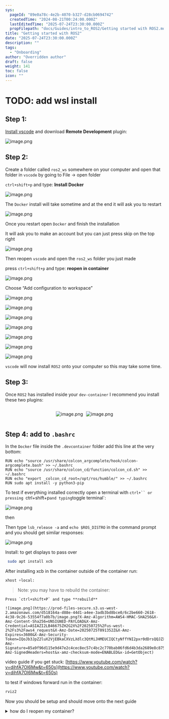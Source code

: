 ```yaml
---
sys:
  pageId: "89e0a78c-4e2b-4070-b327-d28cb0694742"
  createdTime: "2024-08-21T00:24:00.000Z"
  lastEditedTime: "2025-07-24T23:30:00.000Z"
  propFilepath: "docs/Guides/intro_to_ROS2/Getting started with ROS2.md"
title: "Getting started with ROS2"
date: "2025-07-24T23:30:00.000Z"
description: ""
tags:
  - "Onboarding"
author: "Overridden author"
draft: false
weight: 141
toc: false
icon: ""
---
```


# TODO: add wsl install

## Step 1:

[Install vscode](https://code.visualstudio.com/download) and download **Remote Development** plugin:

![image.png](https://prod-files-secure.s3.us-west-2.amazonaws.com/d518164a-d88e-44d1-a4ee-3adb3bd8bce0/efb52993-1881-4a40-b95e-6f020334f022/image.png?X-Amz-Algorithm=AWS4-HMAC-SHA256&X-Amz-Content-Sha256=UNSIGNED-PAYLOAD&X-Amz-Credential=ASIAZI2LB4664JJ3HAKL%2F20250725%2Fus-west-2%2Fs3%2Faws4_request&X-Amz-Date=20250725T091350Z&X-Amz-Expires=3600&X-Amz-Security-Token=IQoJb3JpZ2luX2VjEBkaCXVzLXdlc3QtMiJIMEYCIQCmIU12ukZvnM6FQC9V30BhFBF46bi7ppY5F9w1quSm1QIhAOupdd98q9m2Depf98zrdH%2FgXwzsXdp81evXssFuwQaaKv8DCEIQABoMNjM3NDIzMTgzODA1IgzTpRptno5l8dq8PWkq3AM7c89BQ2a5%2FEmTM3nPvjCGhCaXzx1T1BqIrkaNtAu1S%2BsUtXcRBy77sk66yuhNWYawEyLjO9nQIqJD%2BNpTC90mDNu3yj9XHKZGe6FqucAA6xFuVOMllnUI9qVzaTDFLhlwfik4Evcn6lsM3Jt6hVK%2Bcpo8uloLENoLoRELxDWDGDb1TfYol5dli3PbltajyDRwvqg1%2B51NzjUabH%2Bk9biNy%2BPZ26kUmfdAKBjtgJsNMBD6VHU%2B6niphDz%2F0Qm%2BLLu0JuFQA9qTWuQO0wgUyEOCv1c4IRJPDBLNDJvNM0RYEvsFbBsHsx3YNvO6%2FI3hunjAPe9feg%2BqPLg7l62BWqC5qUPeEx3RWJpqI3UoDTgkbOgrWVgJ%2FQveGPLG%2FE2t6bSAS8JMxqOWnXjkECNOqF3BX45730YbIA5EnUFdVjWaQI2xtsHlCUlaXfjAGSRmXCrMLM8eMvhrQkIzC507Hgp8nANn9bt24i5RbL2rV1SRT3A2PBPV3iIhuSQZ%2BYYTSJh8XYTrHUm7jKA4i5ymflfmLOzcb3oHNd16kI%2FprZQZH6vzJhzy7U%2FO1YLVJ4e97Ty2FiPuVI56DHXByAqMQ%2Fqd61YNz3g%2FMaH9D4GIG6up6P0TbR0sRXuiboHBHjCgjY3EBjqkAUrf%2Fg1bQCu8uNhw7DP6xGi%2BQUpFvk6EfcnqnuokJUsQcVXOKhSns28mguA3%2Bc8J8BpVKDWZI2S4CW7ajdJqjFkVQnykVRWc8SxeymI242evguGFK1uZ%2FHDiXPChZW4ejfTTYKpkCzIxrL5vBpvIkUqKaof8QZrwEFwKHdhBq6SDIHycLiU%2FqsWg4iblq8NxkYgYzbHKtv8PnOVfCM14d4aG111T&X-Amz-Signature=9400de3bb474712276e2c1c9d0a8cc24d7fa29011b8201e4d4daeec53c93306c&X-Amz-SignedHeaders=host&x-amz-checksum-mode=ENABLED&x-id=GetObject)

## Step 2:

Create a folder called `ros2_ws` somewhere on your computer and open that folder in `vscode` by going to File → open folder 

`ctrl+shift+p` and type: **Install Docker**

![image.png](https://prod-files-secure.s3.us-west-2.amazonaws.com/d518164a-d88e-44d1-a4ee-3adb3bd8bce0/2269dc0e-1cd5-47ff-bceb-c04ad9b2eab0/image.png?X-Amz-Algorithm=AWS4-HMAC-SHA256&X-Amz-Content-Sha256=UNSIGNED-PAYLOAD&X-Amz-Credential=ASIAZI2LB4664JJ3HAKL%2F20250725%2Fus-west-2%2Fs3%2Faws4_request&X-Amz-Date=20250725T091350Z&X-Amz-Expires=3600&X-Amz-Security-Token=IQoJb3JpZ2luX2VjEBkaCXVzLXdlc3QtMiJIMEYCIQCmIU12ukZvnM6FQC9V30BhFBF46bi7ppY5F9w1quSm1QIhAOupdd98q9m2Depf98zrdH%2FgXwzsXdp81evXssFuwQaaKv8DCEIQABoMNjM3NDIzMTgzODA1IgzTpRptno5l8dq8PWkq3AM7c89BQ2a5%2FEmTM3nPvjCGhCaXzx1T1BqIrkaNtAu1S%2BsUtXcRBy77sk66yuhNWYawEyLjO9nQIqJD%2BNpTC90mDNu3yj9XHKZGe6FqucAA6xFuVOMllnUI9qVzaTDFLhlwfik4Evcn6lsM3Jt6hVK%2Bcpo8uloLENoLoRELxDWDGDb1TfYol5dli3PbltajyDRwvqg1%2B51NzjUabH%2Bk9biNy%2BPZ26kUmfdAKBjtgJsNMBD6VHU%2B6niphDz%2F0Qm%2BLLu0JuFQA9qTWuQO0wgUyEOCv1c4IRJPDBLNDJvNM0RYEvsFbBsHsx3YNvO6%2FI3hunjAPe9feg%2BqPLg7l62BWqC5qUPeEx3RWJpqI3UoDTgkbOgrWVgJ%2FQveGPLG%2FE2t6bSAS8JMxqOWnXjkECNOqF3BX45730YbIA5EnUFdVjWaQI2xtsHlCUlaXfjAGSRmXCrMLM8eMvhrQkIzC507Hgp8nANn9bt24i5RbL2rV1SRT3A2PBPV3iIhuSQZ%2BYYTSJh8XYTrHUm7jKA4i5ymflfmLOzcb3oHNd16kI%2FprZQZH6vzJhzy7U%2FO1YLVJ4e97Ty2FiPuVI56DHXByAqMQ%2Fqd61YNz3g%2FMaH9D4GIG6up6P0TbR0sRXuiboHBHjCgjY3EBjqkAUrf%2Fg1bQCu8uNhw7DP6xGi%2BQUpFvk6EfcnqnuokJUsQcVXOKhSns28mguA3%2Bc8J8BpVKDWZI2S4CW7ajdJqjFkVQnykVRWc8SxeymI242evguGFK1uZ%2FHDiXPChZW4ejfTTYKpkCzIxrL5vBpvIkUqKaof8QZrwEFwKHdhBq6SDIHycLiU%2FqsWg4iblq8NxkYgYzbHKtv8PnOVfCM14d4aG111T&X-Amz-Signature=14a9da5e22221e95cc9e65623f8cfb930267596eaeaab46abeade6458731b2a5&X-Amz-SignedHeaders=host&x-amz-checksum-mode=ENABLED&x-id=GetObject)

The `Docker` install will take sometime and at the end it will ask you to restart

![image.png](https://prod-files-secure.s3.us-west-2.amazonaws.com/d518164a-d88e-44d1-a4ee-3adb3bd8bce0/ed233f78-be33-4b1f-b89c-9c346c0e961e/image.png?X-Amz-Algorithm=AWS4-HMAC-SHA256&X-Amz-Content-Sha256=UNSIGNED-PAYLOAD&X-Amz-Credential=ASIAZI2LB4664JJ3HAKL%2F20250725%2Fus-west-2%2Fs3%2Faws4_request&X-Amz-Date=20250725T091350Z&X-Amz-Expires=3600&X-Amz-Security-Token=IQoJb3JpZ2luX2VjEBkaCXVzLXdlc3QtMiJIMEYCIQCmIU12ukZvnM6FQC9V30BhFBF46bi7ppY5F9w1quSm1QIhAOupdd98q9m2Depf98zrdH%2FgXwzsXdp81evXssFuwQaaKv8DCEIQABoMNjM3NDIzMTgzODA1IgzTpRptno5l8dq8PWkq3AM7c89BQ2a5%2FEmTM3nPvjCGhCaXzx1T1BqIrkaNtAu1S%2BsUtXcRBy77sk66yuhNWYawEyLjO9nQIqJD%2BNpTC90mDNu3yj9XHKZGe6FqucAA6xFuVOMllnUI9qVzaTDFLhlwfik4Evcn6lsM3Jt6hVK%2Bcpo8uloLENoLoRELxDWDGDb1TfYol5dli3PbltajyDRwvqg1%2B51NzjUabH%2Bk9biNy%2BPZ26kUmfdAKBjtgJsNMBD6VHU%2B6niphDz%2F0Qm%2BLLu0JuFQA9qTWuQO0wgUyEOCv1c4IRJPDBLNDJvNM0RYEvsFbBsHsx3YNvO6%2FI3hunjAPe9feg%2BqPLg7l62BWqC5qUPeEx3RWJpqI3UoDTgkbOgrWVgJ%2FQveGPLG%2FE2t6bSAS8JMxqOWnXjkECNOqF3BX45730YbIA5EnUFdVjWaQI2xtsHlCUlaXfjAGSRmXCrMLM8eMvhrQkIzC507Hgp8nANn9bt24i5RbL2rV1SRT3A2PBPV3iIhuSQZ%2BYYTSJh8XYTrHUm7jKA4i5ymflfmLOzcb3oHNd16kI%2FprZQZH6vzJhzy7U%2FO1YLVJ4e97Ty2FiPuVI56DHXByAqMQ%2Fqd61YNz3g%2FMaH9D4GIG6up6P0TbR0sRXuiboHBHjCgjY3EBjqkAUrf%2Fg1bQCu8uNhw7DP6xGi%2BQUpFvk6EfcnqnuokJUsQcVXOKhSns28mguA3%2Bc8J8BpVKDWZI2S4CW7ajdJqjFkVQnykVRWc8SxeymI242evguGFK1uZ%2FHDiXPChZW4ejfTTYKpkCzIxrL5vBpvIkUqKaof8QZrwEFwKHdhBq6SDIHycLiU%2FqsWg4iblq8NxkYgYzbHKtv8PnOVfCM14d4aG111T&X-Amz-Signature=37b3069199038eb5781c1aa72956724d24d1b086d45c58a09caa806fd55c9f72&X-Amz-SignedHeaders=host&x-amz-checksum-mode=ENABLED&x-id=GetObject)

Once you restart open `Docker` and finish the installation

It will ask you to make an account but you can just press skip on the top right

![image.png](https://prod-files-secure.s3.us-west-2.amazonaws.com/d518164a-d88e-44d1-a4ee-3adb3bd8bce0/21010ad9-1659-4fd9-9f59-9932a09b2a3d/image.png?X-Amz-Algorithm=AWS4-HMAC-SHA256&X-Amz-Content-Sha256=UNSIGNED-PAYLOAD&X-Amz-Credential=ASIAZI2LB4664JJ3HAKL%2F20250725%2Fus-west-2%2Fs3%2Faws4_request&X-Amz-Date=20250725T091350Z&X-Amz-Expires=3600&X-Amz-Security-Token=IQoJb3JpZ2luX2VjEBkaCXVzLXdlc3QtMiJIMEYCIQCmIU12ukZvnM6FQC9V30BhFBF46bi7ppY5F9w1quSm1QIhAOupdd98q9m2Depf98zrdH%2FgXwzsXdp81evXssFuwQaaKv8DCEIQABoMNjM3NDIzMTgzODA1IgzTpRptno5l8dq8PWkq3AM7c89BQ2a5%2FEmTM3nPvjCGhCaXzx1T1BqIrkaNtAu1S%2BsUtXcRBy77sk66yuhNWYawEyLjO9nQIqJD%2BNpTC90mDNu3yj9XHKZGe6FqucAA6xFuVOMllnUI9qVzaTDFLhlwfik4Evcn6lsM3Jt6hVK%2Bcpo8uloLENoLoRELxDWDGDb1TfYol5dli3PbltajyDRwvqg1%2B51NzjUabH%2Bk9biNy%2BPZ26kUmfdAKBjtgJsNMBD6VHU%2B6niphDz%2F0Qm%2BLLu0JuFQA9qTWuQO0wgUyEOCv1c4IRJPDBLNDJvNM0RYEvsFbBsHsx3YNvO6%2FI3hunjAPe9feg%2BqPLg7l62BWqC5qUPeEx3RWJpqI3UoDTgkbOgrWVgJ%2FQveGPLG%2FE2t6bSAS8JMxqOWnXjkECNOqF3BX45730YbIA5EnUFdVjWaQI2xtsHlCUlaXfjAGSRmXCrMLM8eMvhrQkIzC507Hgp8nANn9bt24i5RbL2rV1SRT3A2PBPV3iIhuSQZ%2BYYTSJh8XYTrHUm7jKA4i5ymflfmLOzcb3oHNd16kI%2FprZQZH6vzJhzy7U%2FO1YLVJ4e97Ty2FiPuVI56DHXByAqMQ%2Fqd61YNz3g%2FMaH9D4GIG6up6P0TbR0sRXuiboHBHjCgjY3EBjqkAUrf%2Fg1bQCu8uNhw7DP6xGi%2BQUpFvk6EfcnqnuokJUsQcVXOKhSns28mguA3%2Bc8J8BpVKDWZI2S4CW7ajdJqjFkVQnykVRWc8SxeymI242evguGFK1uZ%2FHDiXPChZW4ejfTTYKpkCzIxrL5vBpvIkUqKaof8QZrwEFwKHdhBq6SDIHycLiU%2FqsWg4iblq8NxkYgYzbHKtv8PnOVfCM14d4aG111T&X-Amz-Signature=08c4f2dcb0e37dbc587412d305b5bb6b9f2f6301d41ea3d4fd27e7f7308b38d4&X-Amz-SignedHeaders=host&x-amz-checksum-mode=ENABLED&x-id=GetObject)

Then reopen `vscode` and open the `ros2_ws` folder you just made

press `ctrl+shift+p` and type: **reopen in container**

![image.png](https://prod-files-secure.s3.us-west-2.amazonaws.com/d518164a-d88e-44d1-a4ee-3adb3bd8bce0/4e93b8c2-41ad-488c-8095-c74205196118/image.png?X-Amz-Algorithm=AWS4-HMAC-SHA256&X-Amz-Content-Sha256=UNSIGNED-PAYLOAD&X-Amz-Credential=ASIAZI2LB4664JJ3HAKL%2F20250725%2Fus-west-2%2Fs3%2Faws4_request&X-Amz-Date=20250725T091350Z&X-Amz-Expires=3600&X-Amz-Security-Token=IQoJb3JpZ2luX2VjEBkaCXVzLXdlc3QtMiJIMEYCIQCmIU12ukZvnM6FQC9V30BhFBF46bi7ppY5F9w1quSm1QIhAOupdd98q9m2Depf98zrdH%2FgXwzsXdp81evXssFuwQaaKv8DCEIQABoMNjM3NDIzMTgzODA1IgzTpRptno5l8dq8PWkq3AM7c89BQ2a5%2FEmTM3nPvjCGhCaXzx1T1BqIrkaNtAu1S%2BsUtXcRBy77sk66yuhNWYawEyLjO9nQIqJD%2BNpTC90mDNu3yj9XHKZGe6FqucAA6xFuVOMllnUI9qVzaTDFLhlwfik4Evcn6lsM3Jt6hVK%2Bcpo8uloLENoLoRELxDWDGDb1TfYol5dli3PbltajyDRwvqg1%2B51NzjUabH%2Bk9biNy%2BPZ26kUmfdAKBjtgJsNMBD6VHU%2B6niphDz%2F0Qm%2BLLu0JuFQA9qTWuQO0wgUyEOCv1c4IRJPDBLNDJvNM0RYEvsFbBsHsx3YNvO6%2FI3hunjAPe9feg%2BqPLg7l62BWqC5qUPeEx3RWJpqI3UoDTgkbOgrWVgJ%2FQveGPLG%2FE2t6bSAS8JMxqOWnXjkECNOqF3BX45730YbIA5EnUFdVjWaQI2xtsHlCUlaXfjAGSRmXCrMLM8eMvhrQkIzC507Hgp8nANn9bt24i5RbL2rV1SRT3A2PBPV3iIhuSQZ%2BYYTSJh8XYTrHUm7jKA4i5ymflfmLOzcb3oHNd16kI%2FprZQZH6vzJhzy7U%2FO1YLVJ4e97Ty2FiPuVI56DHXByAqMQ%2Fqd61YNz3g%2FMaH9D4GIG6up6P0TbR0sRXuiboHBHjCgjY3EBjqkAUrf%2Fg1bQCu8uNhw7DP6xGi%2BQUpFvk6EfcnqnuokJUsQcVXOKhSns28mguA3%2Bc8J8BpVKDWZI2S4CW7ajdJqjFkVQnykVRWc8SxeymI242evguGFK1uZ%2FHDiXPChZW4ejfTTYKpkCzIxrL5vBpvIkUqKaof8QZrwEFwKHdhBq6SDIHycLiU%2FqsWg4iblq8NxkYgYzbHKtv8PnOVfCM14d4aG111T&X-Amz-Signature=ed7de925956b14b4299056fb48c0a10e916b411be7a1363d779774e8d9a1fd6f&X-Amz-SignedHeaders=host&x-amz-checksum-mode=ENABLED&x-id=GetObject)

Choose “Add configuration to workspace”

![image.png](https://prod-files-secure.s3.us-west-2.amazonaws.com/d518164a-d88e-44d1-a4ee-3adb3bd8bce0/9560b282-5060-4989-ba37-97e7b2c22476/image.png?X-Amz-Algorithm=AWS4-HMAC-SHA256&X-Amz-Content-Sha256=UNSIGNED-PAYLOAD&X-Amz-Credential=ASIAZI2LB4664JJ3HAKL%2F20250725%2Fus-west-2%2Fs3%2Faws4_request&X-Amz-Date=20250725T091350Z&X-Amz-Expires=3600&X-Amz-Security-Token=IQoJb3JpZ2luX2VjEBkaCXVzLXdlc3QtMiJIMEYCIQCmIU12ukZvnM6FQC9V30BhFBF46bi7ppY5F9w1quSm1QIhAOupdd98q9m2Depf98zrdH%2FgXwzsXdp81evXssFuwQaaKv8DCEIQABoMNjM3NDIzMTgzODA1IgzTpRptno5l8dq8PWkq3AM7c89BQ2a5%2FEmTM3nPvjCGhCaXzx1T1BqIrkaNtAu1S%2BsUtXcRBy77sk66yuhNWYawEyLjO9nQIqJD%2BNpTC90mDNu3yj9XHKZGe6FqucAA6xFuVOMllnUI9qVzaTDFLhlwfik4Evcn6lsM3Jt6hVK%2Bcpo8uloLENoLoRELxDWDGDb1TfYol5dli3PbltajyDRwvqg1%2B51NzjUabH%2Bk9biNy%2BPZ26kUmfdAKBjtgJsNMBD6VHU%2B6niphDz%2F0Qm%2BLLu0JuFQA9qTWuQO0wgUyEOCv1c4IRJPDBLNDJvNM0RYEvsFbBsHsx3YNvO6%2FI3hunjAPe9feg%2BqPLg7l62BWqC5qUPeEx3RWJpqI3UoDTgkbOgrWVgJ%2FQveGPLG%2FE2t6bSAS8JMxqOWnXjkECNOqF3BX45730YbIA5EnUFdVjWaQI2xtsHlCUlaXfjAGSRmXCrMLM8eMvhrQkIzC507Hgp8nANn9bt24i5RbL2rV1SRT3A2PBPV3iIhuSQZ%2BYYTSJh8XYTrHUm7jKA4i5ymflfmLOzcb3oHNd16kI%2FprZQZH6vzJhzy7U%2FO1YLVJ4e97Ty2FiPuVI56DHXByAqMQ%2Fqd61YNz3g%2FMaH9D4GIG6up6P0TbR0sRXuiboHBHjCgjY3EBjqkAUrf%2Fg1bQCu8uNhw7DP6xGi%2BQUpFvk6EfcnqnuokJUsQcVXOKhSns28mguA3%2Bc8J8BpVKDWZI2S4CW7ajdJqjFkVQnykVRWc8SxeymI242evguGFK1uZ%2FHDiXPChZW4ejfTTYKpkCzIxrL5vBpvIkUqKaof8QZrwEFwKHdhBq6SDIHycLiU%2FqsWg4iblq8NxkYgYzbHKtv8PnOVfCM14d4aG111T&X-Amz-Signature=8991767c407e17b7ce7af583c763538b4880e2ca75067d48e24c717d0a369e42&X-Amz-SignedHeaders=host&x-amz-checksum-mode=ENABLED&x-id=GetObject)

![image.png](https://prod-files-secure.s3.us-west-2.amazonaws.com/d518164a-d88e-44d1-a4ee-3adb3bd8bce0/2ee63f81-886b-48e8-a553-dc6e5eac99e4/image.png?X-Amz-Algorithm=AWS4-HMAC-SHA256&X-Amz-Content-Sha256=UNSIGNED-PAYLOAD&X-Amz-Credential=ASIAZI2LB4664JJ3HAKL%2F20250725%2Fus-west-2%2Fs3%2Faws4_request&X-Amz-Date=20250725T091350Z&X-Amz-Expires=3600&X-Amz-Security-Token=IQoJb3JpZ2luX2VjEBkaCXVzLXdlc3QtMiJIMEYCIQCmIU12ukZvnM6FQC9V30BhFBF46bi7ppY5F9w1quSm1QIhAOupdd98q9m2Depf98zrdH%2FgXwzsXdp81evXssFuwQaaKv8DCEIQABoMNjM3NDIzMTgzODA1IgzTpRptno5l8dq8PWkq3AM7c89BQ2a5%2FEmTM3nPvjCGhCaXzx1T1BqIrkaNtAu1S%2BsUtXcRBy77sk66yuhNWYawEyLjO9nQIqJD%2BNpTC90mDNu3yj9XHKZGe6FqucAA6xFuVOMllnUI9qVzaTDFLhlwfik4Evcn6lsM3Jt6hVK%2Bcpo8uloLENoLoRELxDWDGDb1TfYol5dli3PbltajyDRwvqg1%2B51NzjUabH%2Bk9biNy%2BPZ26kUmfdAKBjtgJsNMBD6VHU%2B6niphDz%2F0Qm%2BLLu0JuFQA9qTWuQO0wgUyEOCv1c4IRJPDBLNDJvNM0RYEvsFbBsHsx3YNvO6%2FI3hunjAPe9feg%2BqPLg7l62BWqC5qUPeEx3RWJpqI3UoDTgkbOgrWVgJ%2FQveGPLG%2FE2t6bSAS8JMxqOWnXjkECNOqF3BX45730YbIA5EnUFdVjWaQI2xtsHlCUlaXfjAGSRmXCrMLM8eMvhrQkIzC507Hgp8nANn9bt24i5RbL2rV1SRT3A2PBPV3iIhuSQZ%2BYYTSJh8XYTrHUm7jKA4i5ymflfmLOzcb3oHNd16kI%2FprZQZH6vzJhzy7U%2FO1YLVJ4e97Ty2FiPuVI56DHXByAqMQ%2Fqd61YNz3g%2FMaH9D4GIG6up6P0TbR0sRXuiboHBHjCgjY3EBjqkAUrf%2Fg1bQCu8uNhw7DP6xGi%2BQUpFvk6EfcnqnuokJUsQcVXOKhSns28mguA3%2Bc8J8BpVKDWZI2S4CW7ajdJqjFkVQnykVRWc8SxeymI242evguGFK1uZ%2FHDiXPChZW4ejfTTYKpkCzIxrL5vBpvIkUqKaof8QZrwEFwKHdhBq6SDIHycLiU%2FqsWg4iblq8NxkYgYzbHKtv8PnOVfCM14d4aG111T&X-Amz-Signature=268e612ea555ebacf06cb30d6a9cf6769e06439a5250874e67774fd5652f51f6&X-Amz-SignedHeaders=host&x-amz-checksum-mode=ENABLED&x-id=GetObject)

![image.png](https://prod-files-secure.s3.us-west-2.amazonaws.com/d518164a-d88e-44d1-a4ee-3adb3bd8bce0/e0fd626c-c8b6-4b2c-95d1-fa4c26514504/image.png?X-Amz-Algorithm=AWS4-HMAC-SHA256&X-Amz-Content-Sha256=UNSIGNED-PAYLOAD&X-Amz-Credential=ASIAZI2LB4664JJ3HAKL%2F20250725%2Fus-west-2%2Fs3%2Faws4_request&X-Amz-Date=20250725T091350Z&X-Amz-Expires=3600&X-Amz-Security-Token=IQoJb3JpZ2luX2VjEBkaCXVzLXdlc3QtMiJIMEYCIQCmIU12ukZvnM6FQC9V30BhFBF46bi7ppY5F9w1quSm1QIhAOupdd98q9m2Depf98zrdH%2FgXwzsXdp81evXssFuwQaaKv8DCEIQABoMNjM3NDIzMTgzODA1IgzTpRptno5l8dq8PWkq3AM7c89BQ2a5%2FEmTM3nPvjCGhCaXzx1T1BqIrkaNtAu1S%2BsUtXcRBy77sk66yuhNWYawEyLjO9nQIqJD%2BNpTC90mDNu3yj9XHKZGe6FqucAA6xFuVOMllnUI9qVzaTDFLhlwfik4Evcn6lsM3Jt6hVK%2Bcpo8uloLENoLoRELxDWDGDb1TfYol5dli3PbltajyDRwvqg1%2B51NzjUabH%2Bk9biNy%2BPZ26kUmfdAKBjtgJsNMBD6VHU%2B6niphDz%2F0Qm%2BLLu0JuFQA9qTWuQO0wgUyEOCv1c4IRJPDBLNDJvNM0RYEvsFbBsHsx3YNvO6%2FI3hunjAPe9feg%2BqPLg7l62BWqC5qUPeEx3RWJpqI3UoDTgkbOgrWVgJ%2FQveGPLG%2FE2t6bSAS8JMxqOWnXjkECNOqF3BX45730YbIA5EnUFdVjWaQI2xtsHlCUlaXfjAGSRmXCrMLM8eMvhrQkIzC507Hgp8nANn9bt24i5RbL2rV1SRT3A2PBPV3iIhuSQZ%2BYYTSJh8XYTrHUm7jKA4i5ymflfmLOzcb3oHNd16kI%2FprZQZH6vzJhzy7U%2FO1YLVJ4e97Ty2FiPuVI56DHXByAqMQ%2Fqd61YNz3g%2FMaH9D4GIG6up6P0TbR0sRXuiboHBHjCgjY3EBjqkAUrf%2Fg1bQCu8uNhw7DP6xGi%2BQUpFvk6EfcnqnuokJUsQcVXOKhSns28mguA3%2Bc8J8BpVKDWZI2S4CW7ajdJqjFkVQnykVRWc8SxeymI242evguGFK1uZ%2FHDiXPChZW4ejfTTYKpkCzIxrL5vBpvIkUqKaof8QZrwEFwKHdhBq6SDIHycLiU%2FqsWg4iblq8NxkYgYzbHKtv8PnOVfCM14d4aG111T&X-Amz-Signature=11edb2f5a13153a7c19dac49c01574b274752ed8a94bcb425c9504d70bdb0841&X-Amz-SignedHeaders=host&x-amz-checksum-mode=ENABLED&x-id=GetObject)

![image.png](https://prod-files-secure.s3.us-west-2.amazonaws.com/d518164a-d88e-44d1-a4ee-3adb3bd8bce0/a2e13f50-d2ab-4719-a4c2-7ced634bfc9d/image.png?X-Amz-Algorithm=AWS4-HMAC-SHA256&X-Amz-Content-Sha256=UNSIGNED-PAYLOAD&X-Amz-Credential=ASIAZI2LB4664JJ3HAKL%2F20250725%2Fus-west-2%2Fs3%2Faws4_request&X-Amz-Date=20250725T091350Z&X-Amz-Expires=3600&X-Amz-Security-Token=IQoJb3JpZ2luX2VjEBkaCXVzLXdlc3QtMiJIMEYCIQCmIU12ukZvnM6FQC9V30BhFBF46bi7ppY5F9w1quSm1QIhAOupdd98q9m2Depf98zrdH%2FgXwzsXdp81evXssFuwQaaKv8DCEIQABoMNjM3NDIzMTgzODA1IgzTpRptno5l8dq8PWkq3AM7c89BQ2a5%2FEmTM3nPvjCGhCaXzx1T1BqIrkaNtAu1S%2BsUtXcRBy77sk66yuhNWYawEyLjO9nQIqJD%2BNpTC90mDNu3yj9XHKZGe6FqucAA6xFuVOMllnUI9qVzaTDFLhlwfik4Evcn6lsM3Jt6hVK%2Bcpo8uloLENoLoRELxDWDGDb1TfYol5dli3PbltajyDRwvqg1%2B51NzjUabH%2Bk9biNy%2BPZ26kUmfdAKBjtgJsNMBD6VHU%2B6niphDz%2F0Qm%2BLLu0JuFQA9qTWuQO0wgUyEOCv1c4IRJPDBLNDJvNM0RYEvsFbBsHsx3YNvO6%2FI3hunjAPe9feg%2BqPLg7l62BWqC5qUPeEx3RWJpqI3UoDTgkbOgrWVgJ%2FQveGPLG%2FE2t6bSAS8JMxqOWnXjkECNOqF3BX45730YbIA5EnUFdVjWaQI2xtsHlCUlaXfjAGSRmXCrMLM8eMvhrQkIzC507Hgp8nANn9bt24i5RbL2rV1SRT3A2PBPV3iIhuSQZ%2BYYTSJh8XYTrHUm7jKA4i5ymflfmLOzcb3oHNd16kI%2FprZQZH6vzJhzy7U%2FO1YLVJ4e97Ty2FiPuVI56DHXByAqMQ%2Fqd61YNz3g%2FMaH9D4GIG6up6P0TbR0sRXuiboHBHjCgjY3EBjqkAUrf%2Fg1bQCu8uNhw7DP6xGi%2BQUpFvk6EfcnqnuokJUsQcVXOKhSns28mguA3%2Bc8J8BpVKDWZI2S4CW7ajdJqjFkVQnykVRWc8SxeymI242evguGFK1uZ%2FHDiXPChZW4ejfTTYKpkCzIxrL5vBpvIkUqKaof8QZrwEFwKHdhBq6SDIHycLiU%2FqsWg4iblq8NxkYgYzbHKtv8PnOVfCM14d4aG111T&X-Amz-Signature=98769f373cf3c91b0248ba1d8f9416d8c749aa6c96da6e27b1a45226aa65b315&X-Amz-SignedHeaders=host&x-amz-checksum-mode=ENABLED&x-id=GetObject)

![image.png](https://prod-files-secure.s3.us-west-2.amazonaws.com/d518164a-d88e-44d1-a4ee-3adb3bd8bce0/6cc478ad-aaba-4bf7-9fcc-403277ab896c/image.png?X-Amz-Algorithm=AWS4-HMAC-SHA256&X-Amz-Content-Sha256=UNSIGNED-PAYLOAD&X-Amz-Credential=ASIAZI2LB4664JJ3HAKL%2F20250725%2Fus-west-2%2Fs3%2Faws4_request&X-Amz-Date=20250725T091350Z&X-Amz-Expires=3600&X-Amz-Security-Token=IQoJb3JpZ2luX2VjEBkaCXVzLXdlc3QtMiJIMEYCIQCmIU12ukZvnM6FQC9V30BhFBF46bi7ppY5F9w1quSm1QIhAOupdd98q9m2Depf98zrdH%2FgXwzsXdp81evXssFuwQaaKv8DCEIQABoMNjM3NDIzMTgzODA1IgzTpRptno5l8dq8PWkq3AM7c89BQ2a5%2FEmTM3nPvjCGhCaXzx1T1BqIrkaNtAu1S%2BsUtXcRBy77sk66yuhNWYawEyLjO9nQIqJD%2BNpTC90mDNu3yj9XHKZGe6FqucAA6xFuVOMllnUI9qVzaTDFLhlwfik4Evcn6lsM3Jt6hVK%2Bcpo8uloLENoLoRELxDWDGDb1TfYol5dli3PbltajyDRwvqg1%2B51NzjUabH%2Bk9biNy%2BPZ26kUmfdAKBjtgJsNMBD6VHU%2B6niphDz%2F0Qm%2BLLu0JuFQA9qTWuQO0wgUyEOCv1c4IRJPDBLNDJvNM0RYEvsFbBsHsx3YNvO6%2FI3hunjAPe9feg%2BqPLg7l62BWqC5qUPeEx3RWJpqI3UoDTgkbOgrWVgJ%2FQveGPLG%2FE2t6bSAS8JMxqOWnXjkECNOqF3BX45730YbIA5EnUFdVjWaQI2xtsHlCUlaXfjAGSRmXCrMLM8eMvhrQkIzC507Hgp8nANn9bt24i5RbL2rV1SRT3A2PBPV3iIhuSQZ%2BYYTSJh8XYTrHUm7jKA4i5ymflfmLOzcb3oHNd16kI%2FprZQZH6vzJhzy7U%2FO1YLVJ4e97Ty2FiPuVI56DHXByAqMQ%2Fqd61YNz3g%2FMaH9D4GIG6up6P0TbR0sRXuiboHBHjCgjY3EBjqkAUrf%2Fg1bQCu8uNhw7DP6xGi%2BQUpFvk6EfcnqnuokJUsQcVXOKhSns28mguA3%2Bc8J8BpVKDWZI2S4CW7ajdJqjFkVQnykVRWc8SxeymI242evguGFK1uZ%2FHDiXPChZW4ejfTTYKpkCzIxrL5vBpvIkUqKaof8QZrwEFwKHdhBq6SDIHycLiU%2FqsWg4iblq8NxkYgYzbHKtv8PnOVfCM14d4aG111T&X-Amz-Signature=b686e7ea1731f3c8586104ef65b9fa8c80a4863bb0043374efc5b375cae25106&X-Amz-SignedHeaders=host&x-amz-checksum-mode=ENABLED&x-id=GetObject)

![image.png](https://prod-files-secure.s3.us-west-2.amazonaws.com/d518164a-d88e-44d1-a4ee-3adb3bd8bce0/53255b28-f75e-430f-b9e3-c0ac8577e42b/image.png?X-Amz-Algorithm=AWS4-HMAC-SHA256&X-Amz-Content-Sha256=UNSIGNED-PAYLOAD&X-Amz-Credential=ASIAZI2LB4664JJ3HAKL%2F20250725%2Fus-west-2%2Fs3%2Faws4_request&X-Amz-Date=20250725T091350Z&X-Amz-Expires=3600&X-Amz-Security-Token=IQoJb3JpZ2luX2VjEBkaCXVzLXdlc3QtMiJIMEYCIQCmIU12ukZvnM6FQC9V30BhFBF46bi7ppY5F9w1quSm1QIhAOupdd98q9m2Depf98zrdH%2FgXwzsXdp81evXssFuwQaaKv8DCEIQABoMNjM3NDIzMTgzODA1IgzTpRptno5l8dq8PWkq3AM7c89BQ2a5%2FEmTM3nPvjCGhCaXzx1T1BqIrkaNtAu1S%2BsUtXcRBy77sk66yuhNWYawEyLjO9nQIqJD%2BNpTC90mDNu3yj9XHKZGe6FqucAA6xFuVOMllnUI9qVzaTDFLhlwfik4Evcn6lsM3Jt6hVK%2Bcpo8uloLENoLoRELxDWDGDb1TfYol5dli3PbltajyDRwvqg1%2B51NzjUabH%2Bk9biNy%2BPZ26kUmfdAKBjtgJsNMBD6VHU%2B6niphDz%2F0Qm%2BLLu0JuFQA9qTWuQO0wgUyEOCv1c4IRJPDBLNDJvNM0RYEvsFbBsHsx3YNvO6%2FI3hunjAPe9feg%2BqPLg7l62BWqC5qUPeEx3RWJpqI3UoDTgkbOgrWVgJ%2FQveGPLG%2FE2t6bSAS8JMxqOWnXjkECNOqF3BX45730YbIA5EnUFdVjWaQI2xtsHlCUlaXfjAGSRmXCrMLM8eMvhrQkIzC507Hgp8nANn9bt24i5RbL2rV1SRT3A2PBPV3iIhuSQZ%2BYYTSJh8XYTrHUm7jKA4i5ymflfmLOzcb3oHNd16kI%2FprZQZH6vzJhzy7U%2FO1YLVJ4e97Ty2FiPuVI56DHXByAqMQ%2Fqd61YNz3g%2FMaH9D4GIG6up6P0TbR0sRXuiboHBHjCgjY3EBjqkAUrf%2Fg1bQCu8uNhw7DP6xGi%2BQUpFvk6EfcnqnuokJUsQcVXOKhSns28mguA3%2Bc8J8BpVKDWZI2S4CW7ajdJqjFkVQnykVRWc8SxeymI242evguGFK1uZ%2FHDiXPChZW4ejfTTYKpkCzIxrL5vBpvIkUqKaof8QZrwEFwKHdhBq6SDIHycLiU%2FqsWg4iblq8NxkYgYzbHKtv8PnOVfCM14d4aG111T&X-Amz-Signature=400ab51a49f3728c2a049144244b109b01d011ab17a706f46b7b3eb170a0672c&X-Amz-SignedHeaders=host&x-amz-checksum-mode=ENABLED&x-id=GetObject)

![image.png](https://prod-files-secure.s3.us-west-2.amazonaws.com/d518164a-d88e-44d1-a4ee-3adb3bd8bce0/7c562767-5af9-4ffb-97d1-327bcdf4ee00/image.png?X-Amz-Algorithm=AWS4-HMAC-SHA256&X-Amz-Content-Sha256=UNSIGNED-PAYLOAD&X-Amz-Credential=ASIAZI2LB4664JJ3HAKL%2F20250725%2Fus-west-2%2Fs3%2Faws4_request&X-Amz-Date=20250725T091350Z&X-Amz-Expires=3600&X-Amz-Security-Token=IQoJb3JpZ2luX2VjEBkaCXVzLXdlc3QtMiJIMEYCIQCmIU12ukZvnM6FQC9V30BhFBF46bi7ppY5F9w1quSm1QIhAOupdd98q9m2Depf98zrdH%2FgXwzsXdp81evXssFuwQaaKv8DCEIQABoMNjM3NDIzMTgzODA1IgzTpRptno5l8dq8PWkq3AM7c89BQ2a5%2FEmTM3nPvjCGhCaXzx1T1BqIrkaNtAu1S%2BsUtXcRBy77sk66yuhNWYawEyLjO9nQIqJD%2BNpTC90mDNu3yj9XHKZGe6FqucAA6xFuVOMllnUI9qVzaTDFLhlwfik4Evcn6lsM3Jt6hVK%2Bcpo8uloLENoLoRELxDWDGDb1TfYol5dli3PbltajyDRwvqg1%2B51NzjUabH%2Bk9biNy%2BPZ26kUmfdAKBjtgJsNMBD6VHU%2B6niphDz%2F0Qm%2BLLu0JuFQA9qTWuQO0wgUyEOCv1c4IRJPDBLNDJvNM0RYEvsFbBsHsx3YNvO6%2FI3hunjAPe9feg%2BqPLg7l62BWqC5qUPeEx3RWJpqI3UoDTgkbOgrWVgJ%2FQveGPLG%2FE2t6bSAS8JMxqOWnXjkECNOqF3BX45730YbIA5EnUFdVjWaQI2xtsHlCUlaXfjAGSRmXCrMLM8eMvhrQkIzC507Hgp8nANn9bt24i5RbL2rV1SRT3A2PBPV3iIhuSQZ%2BYYTSJh8XYTrHUm7jKA4i5ymflfmLOzcb3oHNd16kI%2FprZQZH6vzJhzy7U%2FO1YLVJ4e97Ty2FiPuVI56DHXByAqMQ%2Fqd61YNz3g%2FMaH9D4GIG6up6P0TbR0sRXuiboHBHjCgjY3EBjqkAUrf%2Fg1bQCu8uNhw7DP6xGi%2BQUpFvk6EfcnqnuokJUsQcVXOKhSns28mguA3%2Bc8J8BpVKDWZI2S4CW7ajdJqjFkVQnykVRWc8SxeymI242evguGFK1uZ%2FHDiXPChZW4ejfTTYKpkCzIxrL5vBpvIkUqKaof8QZrwEFwKHdhBq6SDIHycLiU%2FqsWg4iblq8NxkYgYzbHKtv8PnOVfCM14d4aG111T&X-Amz-Signature=60a0332cd280b92be75a8b05724c79d8eed4d7b2c4b61ac9842f5473921fffc2&X-Amz-SignedHeaders=host&x-amz-checksum-mode=ENABLED&x-id=GetObject)

`vscode` will now install `ROS2` onto your computer so this may take some time.

## Step 3:

Once `ROS2` has installed inside your `dev-container` I recommend you install these two plugins:

<div style="display: flex;flex-direction: row; column-gap:10px; max-width: 630px;justify-content: center;">
<div>

![image.png](https://prod-files-secure.s3.us-west-2.amazonaws.com/d518164a-d88e-44d1-a4ee-3adb3bd8bce0/3fc3d550-5a54-4ba1-ba6b-faa01cdb7369/image.png?X-Amz-Algorithm=AWS4-HMAC-SHA256&X-Amz-Content-Sha256=UNSIGNED-PAYLOAD&X-Amz-Credential=ASIAZI2LB4665N3CLNEP%2F20250725%2Fus-west-2%2Fs3%2Faws4_request&X-Amz-Date=20250725T091352Z&X-Amz-Expires=3600&X-Amz-Security-Token=IQoJb3JpZ2luX2VjEBkaCXVzLXdlc3QtMiJGMEQCIGjgSQrK2m%2FQ5rrhx1kRh6cu5xIolDDYL2nZRxMEqNOWAiBmdMrN36J0yaK2ndP%2BOSl0Ak9Sd7Q4ApNNw%2BTlWYx8rir%2FAwhCEAAaDDYzNzQyMzE4MzgwNSIMBQ0e2WNqqIAONFOaKtwDvfzOy4rX2eiq80NxFGWtlsOtr8H710Mowz4Rzgy5pLN4UwY5OGqQ%2FeY5KVqwrufma2YhaRL%2BLfvXy%2FYQVFILH%2BYJCIDuxVyYehSHaa0GF%2BcJCWiscxlJQtSSxc7PqAhnOifgmroQGO%2FFmgbbDGSCaRX6rRdY02zrfutZuUkL658gbH5rD07eTBxOjoP4tjXQJfAx7UZzXA7BhEUHBDYfYxcuIBXlu1j%2Buk6UDbrn6ZCafOeVelZ5ik7CgfhoVzDBBxFkEjRkU127lpAGUeokYIs9BiGN4lkdvIZyKgtUnsZc8Fo1cg259FwoPnq6UJMTSwBGxi7j3DcYwc0XeK8bNAXX%2F%2FYvC8mckp7txezhujdRT7SlZrszxFeNAbt5KFw34apPABXgig3aeXxqf6JUS%2B66fD1IgmMwBn%2B9w5vm4f8vcHwXHA8OvnIcmj7NH8G5VNtRJ%2F%2BjKYG6j2LGIR2UwwXuUJAm6T0pXIh1%2F3s4Pa%2FTTPQ55dsSbgLVyj4fA%2Bl9sp3AUti1QPDQU1%2F9HOER46S6bYYABUCPVcvk0jzSrK0dZq%2Fv5ezri7REjjwJh4wp3tjgefAU5hXlZh%2FQQItVatcp5TQKlg7LewCahvPCy2IaAlfBcQFp3vB%2BliQwhI2NxAY6pgFs%2FNfqwxBLDpR7cS8oCvYdNluG0QKsxYc6dCTSfVNfTOB1PP29cLbCZBF48FpoRAP907b9zrnqBbiv%2BwnlHcs7GzUywlDT7%2BMy85fMcA0L26kTz5trE31Hc0aVUxweo%2BWDjkdL0hTLnax9gFaF8sb1%2B4%2FIZYwa%2F91b89D4RjMe%2Fg%2Bnq9yQOL7gPWLs2OavQG3StAIq5pte62rIETz7n%2B4vMACophRJ&X-Amz-Signature=2f2888e6ff20eae44f85220e427af7e3cb1991486f0f424967e9222c2c31085a&X-Amz-SignedHeaders=host&x-amz-checksum-mode=ENABLED&x-id=GetObject)

</div>
<div>

![image.png](https://prod-files-secure.s3.us-west-2.amazonaws.com/d518164a-d88e-44d1-a4ee-3adb3bd8bce0/d994cc66-13c2-4093-a5a3-f84cf4601a82/image.png?X-Amz-Algorithm=AWS4-HMAC-SHA256&X-Amz-Content-Sha256=UNSIGNED-PAYLOAD&X-Amz-Credential=ASIAZI2LB466Y2BKVSYK%2F20250725%2Fus-west-2%2Fs3%2Faws4_request&X-Amz-Date=20250725T091352Z&X-Amz-Expires=3600&X-Amz-Security-Token=IQoJb3JpZ2luX2VjEBkaCXVzLXdlc3QtMiJHMEUCIQCrtymBsRVjlSmw1K9FVtL2nPBBfTXIHW0qcgedVoWUqwIgSl6%2Fb%2F4RyaZBHjDA6pzbx6J6r%2Fu8iVQlgZR1ejv50aAq%2FwMIQhAAGgw2Mzc0MjMxODM4MDUiDBYzmS3Y7FC7TwoKoyrcAymJb7ILK1WMup6mabe7vHur6aL537qUAHaA%2FopYD9cANsnjC6Chvl7qpqtbeOsxGEnC0YVC3mdanj83xK3kbh%2Fb%2BXOrBo2tpk3gQTzHA72opm1hOPG5fht1Xfbk5tuiy9lC%2Fk1OkUL2%2FIVO8m3%2FjdsJFkM%2FzjRbp4XnIxTqTAGtuH60p7J3dvOnO74HxIFlRY1srxNvKGRsEvCrziscJe9TsLqn6iUlvLCoPVU%2BX7MLl%2FLnORHDHcTpNYw07epNL5lernuA8E5awYZZlckGqdrgr85CthzJ7AtIZnXHNrqSKa2%2B77Ms0qzFRCwboQCsf9k9p3AnbefeImxRU%2F%2B8eu3MvSlQAUMaaToOS%2F53QpuowfLIYRdbaB%2BP6u6MEv8S6%2Fh%2BGbmDfLyDKr7sIL92G76sAIDSH0hW%2FZeJDcykVXkT55Z%2BupBIYf4QvTJkSZDKwcj%2BMNZVA%2BoY5m34qR8yE42YljXvCK9D0WGJE3sOkQnq2E46Z%2BTyTFoMNUI00sCFQDuU7NE7O73Ib2lQwYtIVVX7cJBc7Wxp%2Bqud64alPF%2Bin19FMOcISZDotIP%2FantDaKHkFug2y%2BxgknlUCFxhQUyww7WIeNLjuT%2FGoNb4SrPiJfr3jaFCLZR%2FjMbAMLKMjcQGOqUBHPuED51J8PvlYbCh4D3qhQBi7Bs8FmkDIfArN4qEfJoBvFtcupO1vsKmvgz5vFwk6Kb1cpim1In0UeCcaNvp0GtGI7VSQ78sTPhQU6Bh5R8MeX9HAAewiYteG89UdsYrypTxWxmXF%2FB9uW5Tev6eGnZUkvMaFur5utn2pAnGGWVVwZ8YWg7kpwUg6DkMmzkkwwjm5JDhv4fIzTxqoT5kgZ1ATmBR&X-Amz-Signature=1f2b725ca7a55d7bdf841fad5a1afb4cfb2b3d13abfd8fa33261718f6e519a20&X-Amz-SignedHeaders=host&x-amz-checksum-mode=ENABLED&x-id=GetObject)

</div>
</div>

## Step 4: add to `.bashrc`

In the `Docker` file inside the `.devcontainer` folder add this line at the very bottom: 

```docker
RUN echo "source /usr/share/colcon_argcomplete/hook/colcon-argcomplete.bash" >> ~/.bashrc
RUN echo "source /usr/share/colcon_cd/function/colcon_cd.sh" >> ~/.bashrc
RUN echo "export _colcon_cd_root=/opt/ros/humble/" >> ~/.bashrc
RUN sudo apt install -y python3-pip 
```

To test if everything installed correctly open a terminal with `ctrl+`` or pressing `ctrl+shift+p` and typing `toggle terminal`:

![image.png](https://prod-files-secure.s3.us-west-2.amazonaws.com/d518164a-d88e-44d1-a4ee-3adb3bd8bce0/6a4943d8-b04e-4c02-9a58-775f3384d1a5/image.png?X-Amz-Algorithm=AWS4-HMAC-SHA256&X-Amz-Content-Sha256=UNSIGNED-PAYLOAD&X-Amz-Credential=ASIAZI2LB4664JJ3HAKL%2F20250725%2Fus-west-2%2Fs3%2Faws4_request&X-Amz-Date=20250725T091350Z&X-Amz-Expires=3600&X-Amz-Security-Token=IQoJb3JpZ2luX2VjEBkaCXVzLXdlc3QtMiJIMEYCIQCmIU12ukZvnM6FQC9V30BhFBF46bi7ppY5F9w1quSm1QIhAOupdd98q9m2Depf98zrdH%2FgXwzsXdp81evXssFuwQaaKv8DCEIQABoMNjM3NDIzMTgzODA1IgzTpRptno5l8dq8PWkq3AM7c89BQ2a5%2FEmTM3nPvjCGhCaXzx1T1BqIrkaNtAu1S%2BsUtXcRBy77sk66yuhNWYawEyLjO9nQIqJD%2BNpTC90mDNu3yj9XHKZGe6FqucAA6xFuVOMllnUI9qVzaTDFLhlwfik4Evcn6lsM3Jt6hVK%2Bcpo8uloLENoLoRELxDWDGDb1TfYol5dli3PbltajyDRwvqg1%2B51NzjUabH%2Bk9biNy%2BPZ26kUmfdAKBjtgJsNMBD6VHU%2B6niphDz%2F0Qm%2BLLu0JuFQA9qTWuQO0wgUyEOCv1c4IRJPDBLNDJvNM0RYEvsFbBsHsx3YNvO6%2FI3hunjAPe9feg%2BqPLg7l62BWqC5qUPeEx3RWJpqI3UoDTgkbOgrWVgJ%2FQveGPLG%2FE2t6bSAS8JMxqOWnXjkECNOqF3BX45730YbIA5EnUFdVjWaQI2xtsHlCUlaXfjAGSRmXCrMLM8eMvhrQkIzC507Hgp8nANn9bt24i5RbL2rV1SRT3A2PBPV3iIhuSQZ%2BYYTSJh8XYTrHUm7jKA4i5ymflfmLOzcb3oHNd16kI%2FprZQZH6vzJhzy7U%2FO1YLVJ4e97Ty2FiPuVI56DHXByAqMQ%2Fqd61YNz3g%2FMaH9D4GIG6up6P0TbR0sRXuiboHBHjCgjY3EBjqkAUrf%2Fg1bQCu8uNhw7DP6xGi%2BQUpFvk6EfcnqnuokJUsQcVXOKhSns28mguA3%2Bc8J8BpVKDWZI2S4CW7ajdJqjFkVQnykVRWc8SxeymI242evguGFK1uZ%2FHDiXPChZW4ejfTTYKpkCzIxrL5vBpvIkUqKaof8QZrwEFwKHdhBq6SDIHycLiU%2FqsWg4iblq8NxkYgYzbHKtv8PnOVfCM14d4aG111T&X-Amz-Signature=874e7c731e75941c5086d8f01c6e8401d490f76c65e2149bbced721d63889857&X-Amz-SignedHeaders=host&x-amz-checksum-mode=ENABLED&x-id=GetObject)

then 

Then type `lsb_release -a` and `echo $ROS_DISTRO` in the command prompt and you should get similar responses:

![image.png](https://prod-files-secure.s3.us-west-2.amazonaws.com/d518164a-d88e-44d1-a4ee-3adb3bd8bce0/3e635dec-a805-4e85-8b9e-d000e5b71a4e/image.png?X-Amz-Algorithm=AWS4-HMAC-SHA256&X-Amz-Content-Sha256=UNSIGNED-PAYLOAD&X-Amz-Credential=ASIAZI2LB4664JJ3HAKL%2F20250725%2Fus-west-2%2Fs3%2Faws4_request&X-Amz-Date=20250725T091350Z&X-Amz-Expires=3600&X-Amz-Security-Token=IQoJb3JpZ2luX2VjEBkaCXVzLXdlc3QtMiJIMEYCIQCmIU12ukZvnM6FQC9V30BhFBF46bi7ppY5F9w1quSm1QIhAOupdd98q9m2Depf98zrdH%2FgXwzsXdp81evXssFuwQaaKv8DCEIQABoMNjM3NDIzMTgzODA1IgzTpRptno5l8dq8PWkq3AM7c89BQ2a5%2FEmTM3nPvjCGhCaXzx1T1BqIrkaNtAu1S%2BsUtXcRBy77sk66yuhNWYawEyLjO9nQIqJD%2BNpTC90mDNu3yj9XHKZGe6FqucAA6xFuVOMllnUI9qVzaTDFLhlwfik4Evcn6lsM3Jt6hVK%2Bcpo8uloLENoLoRELxDWDGDb1TfYol5dli3PbltajyDRwvqg1%2B51NzjUabH%2Bk9biNy%2BPZ26kUmfdAKBjtgJsNMBD6VHU%2B6niphDz%2F0Qm%2BLLu0JuFQA9qTWuQO0wgUyEOCv1c4IRJPDBLNDJvNM0RYEvsFbBsHsx3YNvO6%2FI3hunjAPe9feg%2BqPLg7l62BWqC5qUPeEx3RWJpqI3UoDTgkbOgrWVgJ%2FQveGPLG%2FE2t6bSAS8JMxqOWnXjkECNOqF3BX45730YbIA5EnUFdVjWaQI2xtsHlCUlaXfjAGSRmXCrMLM8eMvhrQkIzC507Hgp8nANn9bt24i5RbL2rV1SRT3A2PBPV3iIhuSQZ%2BYYTSJh8XYTrHUm7jKA4i5ymflfmLOzcb3oHNd16kI%2FprZQZH6vzJhzy7U%2FO1YLVJ4e97Ty2FiPuVI56DHXByAqMQ%2Fqd61YNz3g%2FMaH9D4GIG6up6P0TbR0sRXuiboHBHjCgjY3EBjqkAUrf%2Fg1bQCu8uNhw7DP6xGi%2BQUpFvk6EfcnqnuokJUsQcVXOKhSns28mguA3%2Bc8J8BpVKDWZI2S4CW7ajdJqjFkVQnykVRWc8SxeymI242evguGFK1uZ%2FHDiXPChZW4ejfTTYKpkCzIxrL5vBpvIkUqKaof8QZrwEFwKHdhBq6SDIHycLiU%2FqsWg4iblq8NxkYgYzbHKtv8PnOVfCM14d4aG111T&X-Amz-Signature=f627fe4761170bf86ea155cebbb81c968361e11afa1d80080ad7d6151e312acd&X-Amz-SignedHeaders=host&x-amz-checksum-mode=ENABLED&x-id=GetObject)

Install:  to get displays to pass over

```bash
 sudo apt install xcb
```

After installing xcb in the container outside of the container run:

```python
xhost +local:
```

> Note: you may have to rebuild the container:

	Press `ctrl+shift+P` and type **rebuild**

	![image.png](https://prod-files-secure.s3.us-west-2.amazonaws.com/d518164a-d88e-44d1-a4ee-3adb3bd8bce0/6c2be660-2618-4c38-9c26-53554f7a0b7b/image.png?X-Amz-Algorithm=AWS4-HMAC-SHA256&X-Amz-Content-Sha256=UNSIGNED-PAYLOAD&X-Amz-Credential=ASIAZI2LB46675ZH2G2X%2F20250725%2Fus-west-2%2Fs3%2Faws4_request&X-Amz-Date=20250725T091352Z&X-Amz-Expires=3600&X-Amz-Security-Token=IQoJb3JpZ2luX2VjEBkaCXVzLXdlc3QtMiJHMEUCIQCtyNffYNI2pxr0dDrsQQJZXg6UJeCcBSJ3lm1hMiVKCgIgEaNMjOwTFZZGjhN2%2BKAsS0BVNddmM0n0W1XBfdfabNYq%2FwMIQhAAGgw2Mzc0MjMxODM4MDUiDNAIf3BLrLEfv4%2F1SircA2Ov3d7ojGC71f65Jo7K8F5ID7lGRPYlrl6Z6BG9qA440lygWXz1mSp5IqrZFrKeBTBpOZVXlm0oqa5mLaEI98%2FKL4BjjfCJdJXK39OGBIPwebroiZhSBDaJKKu87QcmldFDXvc5aNC4zQfWkV49P3BAQgL1fyh5Xrq%2BjQTT%2BS%2FM7F76EUdXtbmHozDxwSwhzM8dTMgXoWQKzmXYQFmGBAOPrzS%2BC%2F937OtNLAokgrQTyitvSn5ib%2FyX%2B93vDEhktDSbJcN8iGlQzfQwIRXmwSEPAgNRvh%2BAGzyFiC5q42ozqH030jAPL%2FMTVNfcN%2Bx45XnGzeFdwCrIiO8M%2Bd9APX4jNF%2B0ZT7EUxT8R7x81SysyCF4R%2BOeG8scEmCVfCYk2hV9nbIz35fbuWkz%2BsL5vM5YZEsPPOJzKPOxvEx%2F2IGu214lhfLVvFqeRYoj25r5aggc1yOq5UtCTd8cmuMUFOWIyosk7YvcHhNHnCDnr2mnNhCWsFwCelwky6cskSmu0Rxy2eCY3EkpOqBBHjvHOoOKoVtr%2FRdnjmyVG%2FCR2m95bkC6TavlWXbxTmIJrVIj7UpFLVJoVW5UNiZvibF2H8OCzAJuHT%2FIPuUjHNmdN8oAdEIDVKc5V%2F4PS%2Bo8MKCNjcQGOqUBa3Y4CTcCvhMUgdwu6oGV6%2B78E3GQJWh1W4iTbIzdPTfigaEtPOI9w0pP6%2FfihEeFMuc1jDVYWrQFht1TR6v7KOuFp%2BNWwoyDndi9uXlyULI0eHem56J%2BmEYWl2CGUHXy%2BmU2flnlTbtpXLF2hlFs3UCXV9nPmXvKbHvTt7wsSqouodbXl%2FVHOJp4EWqrBBg2QLgdSbV6uwXkx05En9HpwdGBP4wc&X-Amz-Signature=85a9f96d115e9d47e2c4cec8ec57c4bc2c770bab06fd6d4b3da2689e8c875c5e&X-Amz-SignedHeaders=host&x-amz-checksum-mode=ENABLED&x-id=GetObject)

video guide if you get stuck: [https://www.youtube.com/watch?v=dihfA7Ol6Mw&t=650s](https://www.youtube.com/watch?v=dihfA7Ol6Mw&t=650s)

to test if windows forward run in the container:

```bash
rviz2
```

Now you should be setup and should move onto the next guide 

<details>
      <summary>how do I reopen my container?</summary>
      TODO:
  </details>

